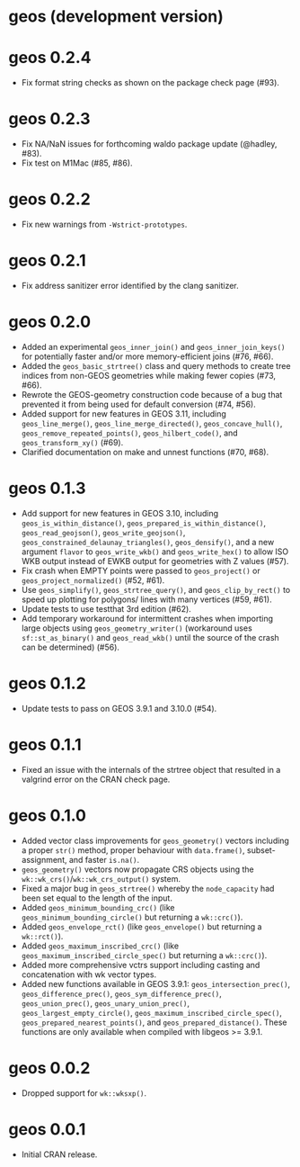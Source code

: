 # geos (development version)

# geos 0.2.4

* Fix format string checks as shown on the package check page (#93).

# geos 0.2.3

* Fix NA/NaN issues for forthcoming waldo package update (@hadley, #83).
* Fix test on M1Mac (#85, #86).

# geos 0.2.2

* Fix new warnings from `-Wstrict-prototypes`.

# geos 0.2.1

* Fix address sanitizer error identified by the clang sanitizer.

# geos 0.2.0

* Added an experimental `geos_inner_join()` and `geos_inner_join_keys()` for
  potentially faster and/or more memory-efficient joins (#76, #66).
* Added the `geos_basic_strtree()` class and query methods to create tree
  indices from non-GEOS geometries while making fewer copies (#73, #66).
* Rewrote the GEOS-geometry construction code because of a bug that
  prevented it from being used for default conversion (#74, #56).
* Added support for new features in GEOS 3.11, including
  `geos_line_merge()`, `geos_line_merge_directed()`, `geos_concave_hull()`,
  `geos_remove_repeated_points()`, `geos_hilbert_code()`, and
  `geos_transform_xy()` (#69).
* Clarified documentation on make and unnest functions (#70, #68).

# geos 0.1.3

* Add support for new features in GEOS 3.10, including
  `geos_is_within_distance()`, `geos_prepared_is_within_distance()`,
  `geos_read_geojson()`, `geos_write_geojson()`,
  `geos_constrained_delaunay_triangles()`, `geos_densify()`,
  and a new argument `flavor` to `geos_write_wkb()` and
  `geos_write_hex()` to allow ISO WKB output instead of
  EWKB output for geometries with Z values (#57).
* Fix crash when EMPTY points were passed to
  `geos_project()` or `geos_project_normalized()` (#52, #61).
* Use `geos_simplify()`, `geos_strtree_query()`, and
  `geos_clip_by_rect()` to speed up plotting for polygons/
  lines with many vertices (#59, #61).
* Update tests to use testthat 3rd edition (#62).
* Add temporary workaround for intermittent crashes 
  when importing large objects using `geos_geometry_writer()`
  (workaround uses `sf::st_as_binary()` and `geos_read_wkb()`
  until the source of the crash can be determined) (#56).

# geos 0.1.2

* Update tests to pass on GEOS 3.9.1 and 3.10.0 (#54).

# geos 0.1.1

* Fixed an issue with the internals of the strtree object
  that resulted in a valgrind error on the CRAN check page.

# geos 0.1.0

* Added vector class improvements for `geos_geometry()` vectors
  including a proper `str()` method, proper behaviour with
  `data.frame()`, subset-assignment, and faster `is.na()`.
* `geos_geometry()` vectors now propagate CRS objects using
  the `wk::wk_crs()`/`wk::wk_crs_output()` system.
* Fixed a major bug in `geos_strtree()` whereby the `node_capacity` had
  been set equal to the length of the input.
* Added `geos_minimum_bounding_crc()` (like `geos_minimum_bounding_circle()`
  but returning a `wk::crc()`).
* Added `geos_envelope_rct()` (like `geos_envelope()` but returning
  a `wk::rct()`).
* Added `geos_maximum_inscribed_crc()` (like 
  `geos_maximum_inscribed_circle_spec()` but returning a `wk::crc()`).
* Added more comprehensive vctrs support including casting and
  concatenation with wk vector types.
* Added new functions available in GEOS 3.9.1:
  `geos_intersection_prec()`, `geos_difference_prec()`,
  `geos_sym_difference_prec()`, `geos_union_prec()`,
  `geos_unary_union_prec()`, `geos_largest_empty_circle()`,
  `geos_maximum_inscribed_circle_spec()`,
  `geos_prepared_nearest_points()`, 
  and `geos_prepared_distance()`. These functions are only
  available when compiled with libgeos >= 3.9.1.

# geos 0.0.2

* Dropped support for `wk::wksxp()`.

# geos 0.0.1

* Initial CRAN release.
